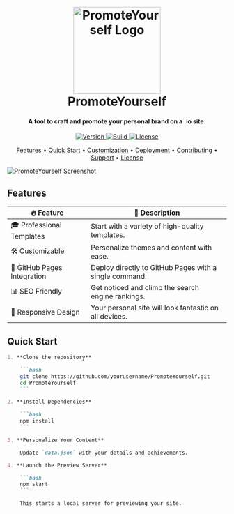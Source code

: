 <h1 align="center">
  <br>
  <a href="https://github.com/yourusername/PromoteYourself"><img src="![image](https://github.com/burnt-exe/burnt-exe.github.io/assets/126121348/73be37a3-59e7-4da1-a745-f18e7b2ebb2e)
" alt="PromoteYourself Logo" width="200"></a>
  <br>
  PromoteYourself
  <br>
</h1>

<h4 align="center">A tool to craft and promote your personal brand on a .io site.</h4>

<p align="center">
  <a href="https://github.com/yourusername/PromoteYourself/releases">
    <img src="https://img.shields.io/badge/version-1.0.0-blue.svg" alt="Version">
  </a>
  <a href="https://github.com/yourusername/PromoteYourself/actions">
    <img src="https://img.shields.io/badge/build-passing-brightgreen.svg" alt="Build">
  </a>
  <a href="https://github.com/yourusername/PromoteYourself/blob/main/LICENSE">
    <img src="https://img.shields.io/badge/license-MIT-green.svg" alt="License">
  </a>
</p>

<p align="center">
  <a href="#features">Features</a> •
  <a href="#quick-start">Quick Start</a> •
  <a href="#customization">Customization</a> •
  <a href="#deployment">Deployment</a> •
  <a href="#contributing">Contributing</a> •
  <a href="#support">Support</a> •
  <a href="#license">License</a>
</p>

![PromoteYourself Screenshot](https://example.com/screenshot.png)

## Features

| 🔥 **Feature** | 📝 **Description** |
| -------------- | ------------------- |
| 🎓 Professional Templates | Start with a variety of high-quality templates. |
| 🛠 Customizable | Personalize themes and content with ease. |
| 🚀 GitHub Pages Integration | Deploy directly to GitHub Pages with a single command. |
| 📊 SEO Friendly | Get noticed and climb the search engine rankings. |
| 📱 Responsive Design | Your personal site will look fantastic on all devices. |

## Quick Start

```markdown
1. **Clone the repository**

    ```bash
    git clone https://github.com/yourusername/PromoteYourself.git
    cd PromoteYourself
    ```

2. **Install Dependencies**

    ```bash
    npm install
    ```

3. **Personalize Your Content**

    Update `data.json` with your details and achievements.

4. **Launch the Preview Server**

    ```bash
    npm start
    ```

    This starts a local server for previewing your site.

